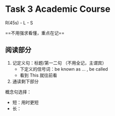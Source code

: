 # Task 3 Academic Course

R(45s) - L - S

==不用强求看懂，重点在记==

## 阅读部分

1. 记定义句：标题/第一二句 （不用全记，主谓宾）
	- 下定义的信号词：be known as ... , be called 
	- 看到 This 就往前看
2. 通读剩下部分

概念句选择：
- 短：用时更短
- 长：